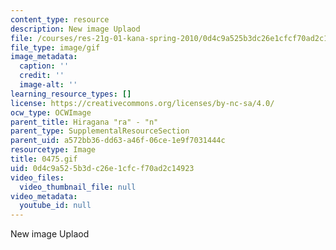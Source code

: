 ```yaml
---
content_type: resource
description: New image Uplaod
file: /courses/res-21g-01-kana-spring-2010/0d4c9a525b3dc26e1cfcf70ad2c14923_0475.gif
file_type: image/gif
image_metadata:
  caption: ''
  credit: ''
  image-alt: ''
learning_resource_types: []
license: https://creativecommons.org/licenses/by-nc-sa/4.0/
ocw_type: OCWImage
parent_title: Hiragana "ra" - "n"
parent_type: SupplementalResourceSection
parent_uid: a572bb36-dd63-a46f-06ce-1e9f7031444c
resourcetype: Image
title: 0475.gif
uid: 0d4c9a52-5b3d-c26e-1cfc-f70ad2c14923
video_files:
  video_thumbnail_file: null
video_metadata:
  youtube_id: null
---
```

New image Uplaod